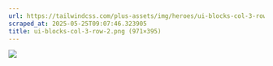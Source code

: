 ```yaml
---
url: https://tailwindcss.com/plus-assets/img/heroes/ui-blocks-col-3-row-2.png
scraped_at: 2025-05-25T09:07:46.323905
title: ui-blocks-col-3-row-2.png (971×395)
---
```


![](https://tailwindcss.com/plus-assets/img/heroes/ui-blocks-col-3-row-2.png)

